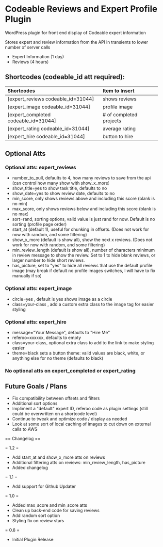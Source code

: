 # Codeable Reviews and Expert Profile Plugin

WordPress plugin for front end display of Codeable expert information

Stores expert and review information from the API in transients to lower number of server calls
* Expert Information (1 day)
* Reviews (4 hours)

## Shortcodes (codeable_id att required):

| Shortcodes       | Item to Insert       |
|:------------- |:-------------|
| [expert_reviews codeable_id=31044] | shows reviews |
| [expert_image codeable_id=31044] | profile image |
| [expert_completed codeable_id=31044] | # of completed projects |
| [expert_rating codeable_id=31044] | average rating |
| [expert_hire codeable_id=31044] | button to hire |

## Optional Atts
### Optional atts: expert_reviews
* number_to_pull, defaults to 4, how many reviews to save from the api (can control how many show with show_x_more)
* show_title=yes to show task title, defaults to no
* show_date=yes to show review date, defaults to no
* min_score, only shows reviews above and including this score (blank is no min)
* max_score, only shows reviews below and including this score (blank is no max)
* sort=rand, sorting options, valid value is just rand for now. Default is no sorting (profile page order)
* start_at (default 1), useful for chunking in offsets. (Does not work for now with random, and some filtering)
* show_x_more (default is show all), show the next x reviews. (Does not work for now with random, and some filtering)
* min_review_length (default is show all), number of characters minimum in review message to show the review. Set to 1 to hide blank reviews, or larger number to hide short reviews. 
* has_picture, set to "yes" to hide all reviews that use the default profile image (may break if default no profile images switches, I will have to fix manually if so)

### Optional atts: expert_image
* circle=yes , default is yes shows image as a circle
* class=your-class , add a custom extra class to the image tag for easier styling

### Optional atts: expert_hire
* message="Your Message", defaults to "Hire Me"
* referoo=xxxxxx, defaults to empty
* class=your-class, optional extra class to add to the link to make styling easier
* theme=black sets a button theme: valid values are black, white, or anything else for no theme (defaults to black)

### No optional atts on expert_completed or expert_rating

## Future Goals / Plans

* Fix compatibility between offsets and filters
* Additional sort options
* Impliment a "default" expert ID, referoo code as plugin settings (still could be overwritten on a shortcode level)
* Continue to tweak and optimize code / display as needed
* Look at some sort of local caching of images to cut down on external calls to AWS

== Changelog ==

= 1.2 =
* Add start_at and show_x_more atts on reviews
* Additional filtering atts on reviews: min_review_length, has_picture
* Added changelog

= 1.1 =
* Add support for Github Updater

= 1.0 =
* Added max_score and min_score atts
* Clean up back-end code for saving reviews
* Add random sort option
* Styling fix on review stars

= 0.8 =
* Initial Plugin Release
